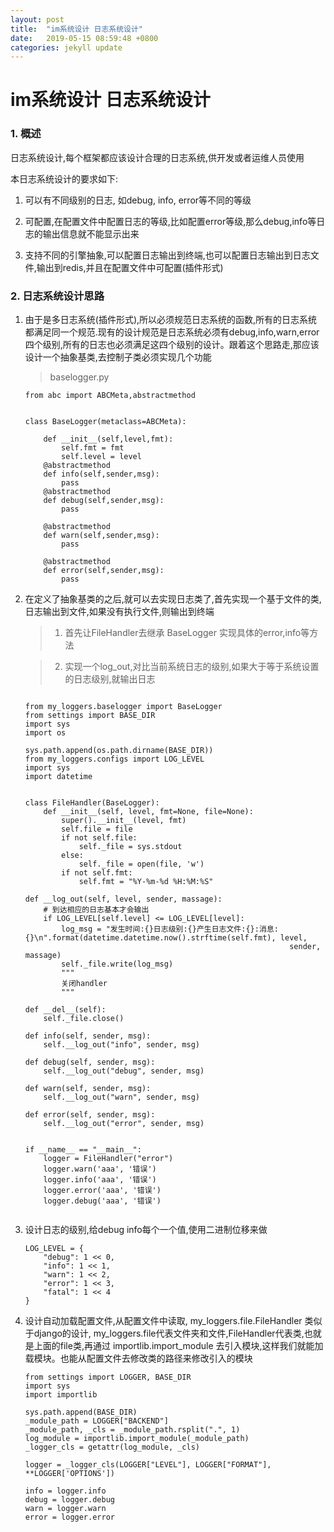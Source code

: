 ```yaml
---
layout: post
title:  "im系统设计 日志系统设计"
date:   2019-05-15 08:59:48 +0800
categories: jekyll update
---
```



# im系统设计 日志系统设计

### 1. 概述

日志系统设计,每个框架都应该设计合理的日志系统,供开发或者运维人员使用


本日志系统设计的要求如下:
	
	
1. 可以有不同级别的日志, 如debug, info, error等不同的等级

2. 可配置,在配置文件中配置日志的等级,比如配置error等级,那么debug,info等日志的输出信息就不能显示出来

3. 支持不同的引擎抽象,可以配置日志输出到终端,也可以配置日志输出到日志文件,输出到redis,并且在配置文件中可配置(插件形式)


### 2. 日志系统设计思路

1. 由于是多日志系统(插件形式),所以必须规范日志系统的函数,所有的日志系统都满足同一个规范.现有的设计规范是日志系统必须有debug,info,warn,error四个级别,所有的日志也必须满足这四个级别的设计。跟着这个思路走,那应该设计一个抽象基类,去控制子类必须实现几个功能

	>baselogger.py
	
	```
	from abc import ABCMeta,abstractmethod
	
	
	class BaseLogger(metaclass=ABCMeta):
	
	    def __init__(self,level,fmt):
	        self.fmt = fmt
	        self.level = level
	    @abstractmethod
	    def info(self,sender,msg):
	        pass
	    @abstractmethod
	    def debug(self,sender,msg):
	        pass
	
	    @abstractmethod
	    def warn(self,sender,msg):
	        pass
	
	    @abstractmethod
	    def error(self,sender,msg):
	        pass
	
	```
	
2. 在定义了抽象基类的之后,就可以去实现日志类了,首先实现一个基于文件的类,日志输出到文件,如果没有执行文件,则输出到终端

	>1. 首先让FileHandler去继承 BaseLogger 实现具体的error,info等方法
	
	>2. 实现一个log_out,对比当前系统日志的级别,如果大于等于系统设置的日志级别,就输出日志
	

	```
	
	from my_loggers.baselogger import BaseLogger
	from settings import BASE_DIR
	import sys
	import os
	
	sys.path.append(os.path.dirname(BASE_DIR))
	from my_loggers.configs import LOG_LEVEL
	import sys
	import datetime
	
	
	class FileHandler(BaseLogger):
	    def __init__(self, level, fmt=None, file=None):
	        super().__init__(level, fmt)
	        self.file = file
	        if not self.file:
	            self._file = sys.stdout
	        else:
	            self._file = open(file, 'w')
	        if not self.fmt:
	            self.fmt = "%Y-%m-%d %H:%M:%S"

    def __log_out(self, level, sender, massage):
        # 到达相应的日志基本才会输出
        if LOG_LEVEL[self.level] <= LOG_LEVEL[level]:
            log_msg = "发生时间:{}日志级别:{}产生日志文件:{}:消息:{}\n".format(datetime.datetime.now().strftime(self.fmt), level,
                                                               sender, massage)
            self._file.write(log_msg)
            """
            关闭handler
            """

    def __del__(self):
        self._file.close()

    def info(self, sender, msg):
        self.__log_out("info", sender, msg)

    def debug(self, sender, msg):
        self.__log_out("debug", sender, msg)

    def warn(self, sender, msg):
        self.__log_out("warn", sender, msg)

    def error(self, sender, msg):
        self.__log_out("error", sender, msg)

	
	if __name__ == "__main__":
	    logger = FileHandler("error")
	    logger.warn('aaa', '错误')
	    logger.info('aaa', '错误')
	    logger.error('aaa', '错误')
	    logger.debug('aaa', '错误')

	
	```
	
3. 设计日志的级别,给debug info每个一个值,使用二进制位移来做

	```
	LOG_LEVEL = {
	    "debug": 1 << 0,
	    "info": 1 << 1,
	    "warn": 1 << 2,
	    "error": 1 << 3,
	    "fatal": 1 << 4
	}
	
	```
	
4. 设计自动加载配置文件,从配置文件中读取, my_loggers.file.FileHandler 类似于django的设计,  my_loggers.file代表文件夹和文件,FileHandler代表类,也就是上面的file类,再通过 importlib.import_module 去引入模块,这样我们就能加载模块。也能从配置文件去修改类的路径来修改引入的模块

	```
	from settings import LOGGER, BASE_DIR
	import sys
	import importlib
	
	sys.path.append(BASE_DIR)
	_module_path = LOGGER["BACKEND"]
	_module_path, _cls = _module_path.rsplit(".", 1)
	log_module = importlib.import_module(_module_path)
	_logger_cls = getattr(log_module, _cls)
	
	logger = _logger_cls(LOGGER["LEVEL"], LOGGER["FORMAT"], **LOGGER['OPTIONS'])
	
	info = logger.info
	debug = logger.debug
	warn = logger.warn
	error = logger.error
	```
